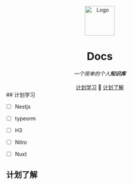 <p align="center">
  <a href="https://github.com/xjuunn/docs/">
    <img src="https://raw.githubusercontent.com/xjuunn/Minecraft-Texture/main/%E8%B4%B4%E5%9B%BE/item/ico/writable_book.ico" alt="Logo" width="80" height="80">
  </a>
  <h1 align="center">Docs</h3>
  <div align="center">
    <i> 一个简单的个人<b>知识库</b></i> <br/> <br/>
    <a href='#计划学习'>计划学习</a> 📅 <a href='#计划了解'>计划了解</a>
  </div>
## 计划学习


*   [ ] Nestjs
*   [ ] typeorm
*   [ ] H3
*   [ ] Nitro
*   [ ] Nuxt



## 计划了解

